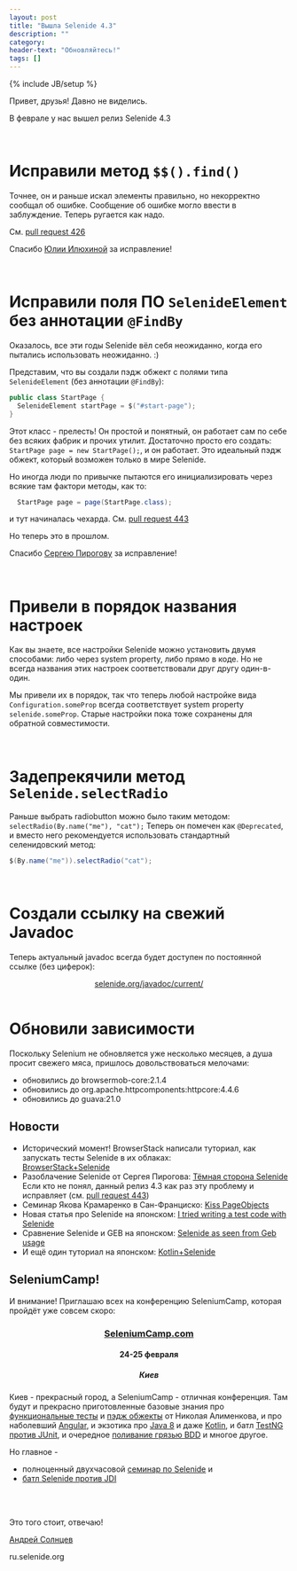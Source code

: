 ```yaml
---
layout: post
title: "Вышла Selenide 4.3"
description: ""
category:
header-text: "Обновляйтесь!"
tags: []
---
```

{% include JB/setup %}
 
Привет, друзья!
Давно не виделись.

В феврале у нас вышел релиз Selenide 4.3

<br/>

# Исправили метод `$$().find()`

Точнее, он и раньше искал элементы правильно, но некорректно сообщал об ошибке.
Сообщение об ошибке могло ввести в заблуждение.
Теперь ругается как надо. 

См. [pull request 426](https://github.com/selenide/selenide/pull/426)

Спасибо [Юлии Илюхиной](https://github.com/juliaviluhina) за исправление!

<br/>

# Исправили поля ПО `SelenideElement` без аннотации `@FindBy`

Оказалось, все эти годы Selenide вёл себя неожиданно, когда его пытались использовать неожиданно. :)

Представим, что вы создали пэдж обжект с полями типа `SelenideElement` (без аннотации `@FindBy`):

```java
public class StartPage {
  SelenideElement startPage = $("#start-page");
}
```

Этот класс - прелесть! Он простой и понятный, он работает сам по себе без всяких фабрик и прочих утилит.
Достаточно просто его создать: `StartPage page = new StartPage();`, и он работает. 
Это идеальный пэдж обжект, который возможен только в мире Selenide. 

Но иногда люди по привычке пытаются его инициализировать через всякие там фактори методы, как то:

```java
  StartPage page = page(StartPage.class);
```

и тут начиналась чехарда. См. [pull request 443](https://github.com/selenide/selenide/pull/443) 

Но теперь это в прошлом. 

Спасибо [Сергею Пирогову](https://github.com/SergeyPirogov) за исправление!

<br/>

# Привели в порядок названия настроек

Как вы знаете, все настройки Selenide можно установить двумя способами: либо через system property, либо прямо в коде. 
Но не всегда названия этих настроек соответствовали друг другу один-в-один.
 
Мы привели их в порядок, так что теперь любой настройке вида `Configuration.someProp` всегда соответствует system property
`selenide.someProp`. Старые настройки пока тоже сохранены для обратной совместимости. 

<br/>

# Задепрекячили метод `Selenide.selectRadio`

Раньше выбрать radiobutton можно было таким методом: `selectRadio(By.name("me"), "cat");`
Теперь он помечен как `@Deprecated`, и вместо него рекомендуется использовать стандартный селенидовский метод:

```java
$(By.name("me")).selectRadio("cat");
```

<br/>

# Создали ссылку на свежий Javadoc

Теперь актуальный javadoc всегда будет доступен по постоянной ссылке (без циферок):

<center>
  <a href="https://selenide.org/javadoc/current/">selenide.org/javadoc/current/</a>
</center>

<br/>

# Обновили зависимости

Поскольку Selenium не обновляется уже несколько месяцев, а душа просит свежего мяса,
пришлось довольствоваться мелочами: 

* обновились до browsermob-core:2.1.4
* обновились до org.apache.httpcomponents:httpcore:4.4.6
* обновились до guava:21.0

## Новости 

* Исторический момент! BrowserStack написали туториал, как запускать тесты Selenide в их облаках:  
  [BrowserStack+Selenide](https://www.browserstack.com/automate/selenide)
* Разоблачение Selenide от Сергея Пирогова: 
  [Тёмная сторона Selenide](http://automation-remarks.com/2016/selenide-shadow-sides/index.html) 
  <br/> Если кто не понял, данный релиз 4.3 как раз эту проблему и исправляет (см. [pull request 443](https://github.com/selenide/selenide/pull/443))
* Семинар Якова Крамаренко в Сан-Франциско: [Kiss PageObjects](http://www.slideshare.net/yashaka/kiss-pageobjects-012017)
* Новая статья про Selenide на японском: 
  [I tried writing a test code with Selenide](http://qiita.com/nyakome/items/207daf3050809c269e8e)
* Сравнение Selenide и GEB на японском: 
  [Selenide as seen from Geb usage](http://qiita.com/PoohSunny/items/8641f24fa22e5b3beb16)
* И ещё один туториал на японском: [Kotlin+Selenide](http://naruto-io.hatenablog.com/entry/2017/01/15/205751)

## SeleniumCamp!

И внимание! Приглашаю всех на конференцию SeleniumCamp, которая пройдёт уже совсем скоро:

<center>
  <h3><a href="http://seleniumcamp.com/" target="_blank">SeleniumCamp.com</a></h3>
  <h4>24-25 февраля</h4>
  <h5>Киев</h5>
</center>

Киев - прекрасный город, а SeleniumCamp - отличная конференция. 
Там будут и прекрасно приготовленные базовые знания про [функциональные тесты](http://seleniumcamp.com/talk/start-writing-good-functional-tests-in-java-with-webdriver/) 
и [пэдж обжекты](http://seleniumcamp.com/talk/everything-you-want-to-know-about-page-object-design-pattern/) от Николая Алименкова,
и про наболевший [Angular](http://seleniumcamp.com/talk/protractor-framework-how-to-make-stable-e2e-tests-for-angular-applications/),
 и экзотика про [Java 8](http://seleniumcamp.com/talk/how-java-8-can-simplify-test-automation/) и 
 даже [Kotlin](http://seleniumcamp.com/talk/excuse-me-sir-do-you-have-a-moment-to-talk-about-tests-in-kotlin/), 
 и батл [TestNG против JUnit](http://seleniumcamp.com/talk/testng-vs-junit-5-battle/), и 
 очередное [поливание грязью BDD](http://seleniumcamp.com/talk/better-bullshit-driven-development/) и многое другое.

Но главное - 

* полноценный двухчасовой [семинар по Selenide](http://seleniumcamp.com/talk/selenide101-getting-up-and-running-with-real-web-tests/) и 
* [батл Selenide против JDI](http://seleniumcamp.com/talk/qa-livecoding-battle-typed-element-framework-jdi-vs-untyped-elements-framework-selenide/)

<br/>
<br/>

Это того стоит, отвечаю!

[Андрей Солнцев](http://asolntsev.github.io/)

ru.selenide.org

